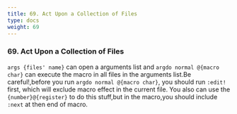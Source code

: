```yaml
---
title: 69. Act Upon a Collection of Files
type: docs
weight: 69
---
```


### 69. Act Upon a Collection of Files

`args {files' name}` can open a arguments list and `argdo normal @{macro char}` can execute the macro in all files in the arguments list.Be careful!,before you run `argdo normal @{macro char}`, you should run `:edit!` first, which will exclude macro effect in the current file. You also can use the `{number}@{register}` to do this stuff,but in the macro,you should include `:next` at then end of macro.
